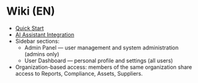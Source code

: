 # Wiki (EN)

- [Quick Start](./quick-start.md)
- [AI Assistant Integration](./ai-assistant-integration.md)
- Sidebar sections:
  - Admin Panel — user management and system administration (admins only)
  - User Dashboard — personal profile and settings (all users)
- Organization-based access: members of the same organization share access to Reports, Compliance, Assets, Suppliers.